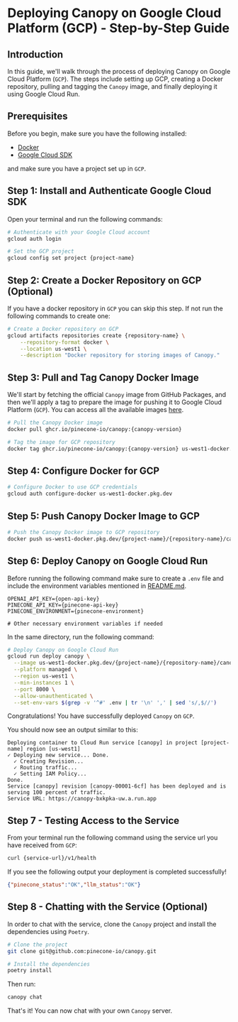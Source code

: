 # Deploying Canopy on Google Cloud Platform (GCP) - Step-by-Step Guide


## Introduction
In this guide, we'll walk through the process of deploying Canopy on Google Cloud Platform (`GCP`). 
The steps include setting up GCP, creating a Docker repository, pulling and tagging the `Canopy` image, and finally deploying it using Google Cloud Run.

## Prerequisites
Before you begin, make sure you have the following installed:

- [Docker](https://docs.docker.com/engine/install/)
- [Google Cloud SDK](https://cloud.google.com/sdk/docs/install)

and make sure you have a project set up in `GCP`.

## Step 1: Install and Authenticate Google Cloud SDK
Open your terminal and run the following commands:

```bash
# Authenticate with your Google Cloud account
gcloud auth login

# Set the GCP project
gcloud config set project {project-name}
```

## Step 2: Create a Docker Repository on GCP (Optional)
If you have a docker repository in `GCP` you can skip this step. If not run the following commands to create one:

```bash
# Create a Docker repository on GCP
gcloud artifacts repositories create {repository-name} \
    --repository-format docker \
    --location us-west1 \
    --description "Docker repository for storing images of Canopy."
```

## Step 3: Pull and Tag Canopy Docker Image
We'll start by fetching the official `Canopy` image from GitHub Packages, and then we'll apply a tag to prepare the image
for pushing it to Google Cloud Platform (`GCP`). You can access all the available images [here](https://github.com/pinecone-io/canopy/pkgs/container/canopy).

```bash
# Pull the Canopy Docker image
docker pull ghcr.io/pinecone-io/canopy:{canopy-version}

# Tag the image for GCP repository
docker tag ghcr.io/pinecone-io/canopy:{canopy-version} us-west1-docker.pkg.dev/{project-name}/{repository-name}/canopy:{canopy-version}
```

## Step 4: Configure Docker for GCP
```bash
# Configure Docker to use GCP credentials
gcloud auth configure-docker us-west1-docker.pkg.dev
```

## Step 5: Push Canopy Docker Image to GCP
```bash
# Push the Canopy Docker image to GCP repository
docker push us-west1-docker.pkg.dev/{project-name}/{repository-name}/canopy:{canopy-version}
```

## Step 6: Deploy Canopy on Google Cloud Run
Before running the following command make sure to create a `.env` file and include the environment variables mentioned
in [README.md](https://github.com/pinecone-io/canopy/blob/main/README.md). 
```text
OPENAI_API_KEY={open-api-key}
PINECONE_API_KEY={pinecone-api-key}
PINECONE_ENVIRONMENT={pinecone-environment}

# Other necessary environment variables if needed
```

In the same directory, run the following command:

```bash
# Deploy Canopy on Google Cloud Run
gcloud run deploy canopy \
  --image us-west1-docker.pkg.dev/{project-name}/{repository-name}/canopy:{canopy-version} \
  --platform managed \
  --region us-west1 \
  --min-instances 1 \
  --port 8000 \
  --allow-unauthenticated \
  --set-env-vars $(grep -v '^#' .env | tr '\n' ',' | sed 's/,$//')
```

Congratulations! You have successfully deployed `Canopy` on `GCP`. 

You should now see an output similar to this:

    Deploying container to Cloud Run service [canopy] in project [project-name] region [us-west1]
    ✓ Deploying new service... Done.
      ✓ Creating Revision...
      ✓ Routing traffic...
      ✓ Setting IAM Policy...
    Done.
    Service [canopy] revision [canopy-00001-6cf] has been deployed and is serving 100 percent of traffic.
    Service URL: https://canopy-bxkpka-uw.a.run.app

## Step 7 - Testing Access to the Service
From your terminal run the following command using the service url you have received from `GCP`:

```bash
curl {service-url}/v1/health
```

If you see the following output your deployment is completed successfully!

```json
{"pinecone_status":"OK","llm_status":"OK"}
```

## Step 8 - Chatting with the Service (Optional)

In order to chat with the service, clone the `Canopy` project and install the dependencies using `Poetry`.
```bash
# Clone the project
git clone git@github.com:pinecone-io/canopy.git

# Install the dependencies
poetry install
```

Then run:
```bash
canopy chat
```

That's it! You can now chat with your own `Canopy` server.





